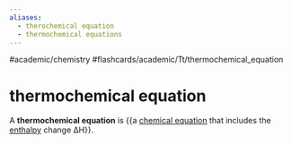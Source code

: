```yaml
---
aliases:
  - therochemical equation
  - thermochemical equations
---
```


#academic/chemistry #flashcards/academic/Tt/thermochemical_equation

# thermochemical equation

A __thermochemical equation__ is {{a [chemical equation](chemical%20equation.md) that includes the [enthalpy](enthalpy.md) change ΔH}}. <!--SR:!2023-06-10,51,290-->
